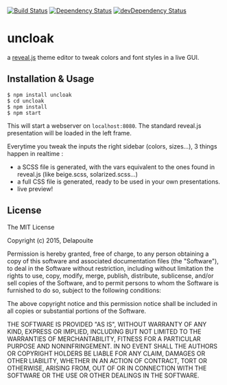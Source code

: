 [![Build Status](https://img.shields.io/travis//master.svg?style=flat)](https://travis-ci.org/)
[![Dependency Status](https://david-dm.org/.svg?style=flat)](https://david-dm.org/)
[![devDependency Status](https://david-dm.org//dev-status.svg?style=flat)](https://david-dm.org/#info=devDependencies)

# uncloak

a [reveal.js](https://github.com/hakimel/reveal.js) theme editor to tweak colors and font styles in a live GUI.

## Installation & Usage

    $ npm install uncloak
    $ cd uncloak
    $ npm install
    $ npm start

This will start a webserver on `localhost:8080`. The standard reveal.js presentation will be loaded in the left frame.

Everytime you tweak the inputs the right sidebar (colors, sizes…), 3 things happen in realtime :

* a SCSS file is generated, with the vars equivalent to the ones found in reveal.js (like beige.scss, solarized.scss…)
* a full CSS file is generated, ready to be used in your own presentations.
* live preview!

## License

The MIT License

Copyright (c) 2015, Delapouite

Permission is hereby granted, free of charge, to any person obtaining a copy of this software and associated documentation files (the "Software"), to deal in the Software without restriction, including without limitation the rights to use, copy, modify, merge, publish, distribute, sublicense, and/or sell copies of the Software, and to permit persons to whom the Software is furnished to do so, subject to the following conditions:

The above copyright notice and this permission notice shall be included in all copies or substantial portions of the Software.

THE SOFTWARE IS PROVIDED "AS IS", WITHOUT WARRANTY OF ANY KIND, EXPRESS OR IMPLIED, INCLUDING BUT NOT LIMITED TO THE WARRANTIES OF MERCHANTABILITY, FITNESS FOR A PARTICULAR PURPOSE AND NONINFRINGEMENT. IN NO EVENT SHALL THE AUTHORS OR COPYRIGHT HOLDERS BE LIABLE FOR ANY CLAIM, DAMAGES OR OTHER LIABILITY, WHETHER IN AN ACTION OF CONTRACT, TORT OR OTHERWISE, ARISING FROM, OUT OF OR IN CONNECTION WITH THE SOFTWARE OR THE USE OR OTHER DEALINGS IN THE SOFTWARE.
